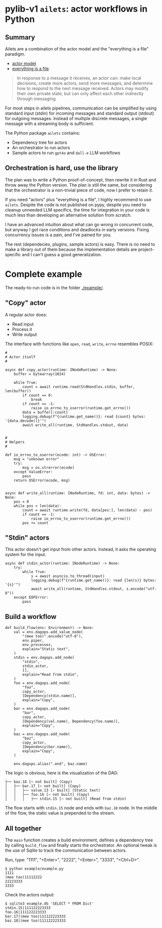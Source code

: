 # pylib-v1 `ailets`: actor workflows in Python


## Summary

Ailets are a combination of the actor model and the "everything is a file" paradigm.

- [actor model](https://en.wikipedia.org/wiki/Actor_model)
- [everything is a file](https://en.wikipedia.org/wiki/Everything_is_a_file)

> In response to a message it receives, an actor can: make local decisions, create more actors, send more messages, and determine how to respond to the next message received. Actors may modify their own private state, but can only affect each other indirectly through messaging

For most steps in ailets pipelines, communication can be simplified by using standard input (stdin) for incoming messages and standard output (stdout) for outgoing messages. Instead of multiple discrete messages, a single message with a streaming body is sufficient.

The Python package `ailets` contains:

- Dependency tree for actors
- An orchestrator to run actors
- Sample actors to run `gpt4o` and `dall-e` LLM workflows


## Orchestration is hard, use the library

The plan was to write a Python proof-of-concept, then rewrite it in Rust and throw away the Python version. The plan is still the same, but considering that the orchestrator is a non-trivial piece of code, now I prefer to retain it.

If you need "actors" plus "everything is a file", I highly recommend to use `ailets`. Despite the code is not published on pypy, despite you need to cleanup unneeded LLM specifics, the time for integration in your code is much less than developing an alternative solution from scratch.

I have an advanced intuition about what can go wrong in concurrent code, but anyway I got race conditions and deadlocks in early versions. Fixing concurrency issues is a pain, and I've pained for you.

The rest (dependecies, plugins, sample actors) is easy. There is no need to make a library out of them because the implementation details are project-specific and I can't guess a good generalization.


# Complete example

The ready-to-run code is in the folder [./example/](./example/).

## "Copy" actor

A regular actor does:

- Read input
- Process it
- Write output

The interface with functions like `open`, `read`, `write`, `errno` resembles POSIX:

```
#
# Actor itself
#

async def copy_actor(runtime: INodeRuntime) -> None:
    buffer = bytearray(1024)

    while True:
        count = await runtime.read(StdHandles.stdin, buffer, len(buffer))
        if count == 0:
            break
        if count == -1:
            raise io_errno_to_oserror(runtime.get_errno())
        data = buffer[:count]
        logging.debug(f"{runtime.get_name()}: read {count} bytes: '{data.decode()}'")
        await write_all(runtime, StdHandles.stdout, data)


#
# Helpers
#

def io_errno_to_oserror(ecode: int) -> OSError:
    msg = "unknown error"
    try:
        msg = os.strerror(ecode)
    except ValueError:
        pass
    return OSError(ecode, msg)


async def write_all(runtime: INodeRuntime, fd: int, data: bytes) -> None:
    pos = 0
    while pos < len(data):
        count = await runtime.write(fd, data[pos:], len(data) - pos)
        if count == -1:
            raise io_errno_to_oserror(runtime.get_errno())
        pos += count

```

## "Stdin" actors

This actor doesn't get input from other actors. Instead, it asks the operating system for the input.

```
async def stdin_actor(runtime: INodeRuntime) -> None:
    try:
        while True:
            s = await asyncio.to_thread(input)
            logging.debug(f"{runtime.get_name()}: read {len(s)} bytes: '{s}'")
            await write_all(runtime, StdHandles.stdout, s.encode("utf-8"))
    except EOFError:
        pass
```

## Build a workflow

```
def build_flow(env: Environment) -> None:
    val = env.dagops.add_value_node(
        "(mee too)".encode("utf-8"),
        env.piper,
        env.processes,
        explain="Static text",
    )
    stdin = env.dagops.add_node(
        "stdin",
        stdin_actor,
        [],
        explain="Read from stdin",
    )
    foo = env.dagops.add_node(
        "foo",
        copy_actor,
        [Dependency(stdin.name)],
        explain="Copy",
    )
    bar = env.dagops.add_node(
        "bar",
        copy_actor,
        [Dependency(val.name), Dependency(foo.name)],
        explain="Copy",
    )
    baz = env.dagops.add_node(
        "baz",
        copy_actor,
        [Dependency(bar.name)],
        explain="Copy",
    )

    env.dagops.alias(".end", baz.name)
```

The logic is obvious, here is the visualization of the DAG:

```
├── baz.18 [⋯ not built] (Copy)
│   ├── bar.17 [⋯ not built] (Copy)
│   │   ├── value.13 [✓ built] (Static text)
│   │   ├── foo.16 [⋯ not built] (Copy)
│   │   │   ├── stdin.15 [⋯ not built] (Read from stdin)
```

The flow starts with `stdin.15` node and ends with `baz.18` node. In the middle of the flow, the static value is prepended to the stream.

## All together

The `main` function creates a build environment, defines a dependency tree by calling `build_flow` and finally starts the orchestrator. An optional tweak is the use of Sqlite to track the communication between actors.

Run, type: "1111", "&lt;Enter>", "2222", "&lt;Enter>", "3333", "&lt;Ctrl+D>".

```
$ python example/example.py
1111
(mee too)11112222
22223333
3333
```

Check the actors output:

```
$ sqlite3 example.db 'SELECT * FROM Dict'
stdin.15|111122223333
foo.16|111122223333
bar.17|(mee too)111122223333
baz.18|(mee too)111122223333
```
